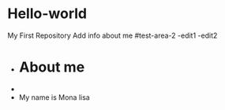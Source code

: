 # Hello-world
My First Repository
Add info about me
#test-area-2
-edit1
-edit2
+ # About me
+
+ My name is Mona lisa
